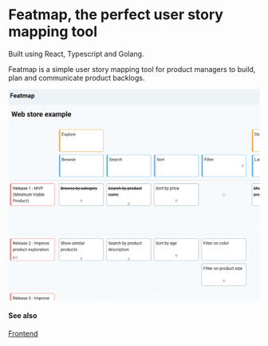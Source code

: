 # Featmap, the perfect user story mapping tool

Built using React, Typescript and Golang. 

Featmap is a simple user story mapping tool for product managers to build, plan and communicate product backlogs.

![Featmap screenshot](screenshot.png)

#### See also 
[Frontend](https://www.github.com/amborle/featmap-client)

